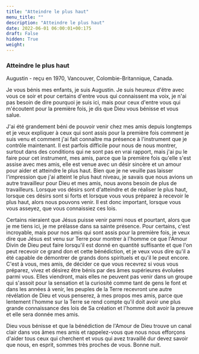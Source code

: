 ```yaml
---
title: "Atteindre le plus haut"
menu_title: ""
description: "Atteindre le plus haut"
date: 2022-06-01 06:00:01+00:175
draft: False
hidden: True
weight:
---
```

### Atteindre le plus haut

Augustin - reçu en 1970, Vancouver, Colombie-Britannique, Canada.

Je vous bénis mes enfants, je suis Augustin. Je suis heureux d'être avec vous ce soir et pour certains d'entre vous qui connaissent ma voix, je n'ai pas besoin de dire pourquoi je suis ici, mais pour ceux d'entre vous qui m'écoutent pour la première fois, je dis que Dieu vous bénisse et vous salue.

J'ai été grandement béni de pouvoir venir chez mes amis depuis longtemps et je veux expliquer à ceux qui sont assis pour la première fois comment je suis venu et comment j'ai fait connaître ma présence à l'instrument que je contrôle maintenant. Il est parfois difficile pour nous de nous montrer, surtout dans des conditions qui ne sont pas en vrai rapport, mais j'ai pu le faire pour cet instrument, mes amis, parce que la première fois qu'elle s'est assise avec mes amis, elle est venue avec un désir sincère et un amour pour aider et atteindre le plus haut. Bien que je ne veuille pas laisser l'impression que j'ai atteint le plus haut niveau, je savais que nous avions un autre travailleur pour Dieu et mes amis, nous avons besoin de plus de travailleurs. Lorsque vos désirs sont d'atteindre et de réaliser le plus haut, lorsque ces désirs sont si forts et lorsque vous vous préparez à recevoir le plus haut, alors nous pouvons venir. Il est donc important, lorsque vous vous asseyez, que vous connaissiez ces lois. 

Certains nieraient que Jésus puisse venir parmi nous et pourtant, alors que je me tiens ici, je me prélasse dans sa sainte présence. Pour certains, c'est incroyable, mais pour nos amis qui sont assis pour la première fois, je veux dire que Jésus est venu sur Terre pour montrer à l'homme ce que l'Amour Divin de Dieu peut faire lorsqu'il est donné en quantité suffisante et que l'on peut recevoir ce grand don et cette bénédiction, et je veux vous dire qu'il a été capable de démontrer de grands dons spirituels et qu'il le peut encore. C'est à vous, mes amis, de décider ce que vous recevrez si vous vous préparez, vivez et désirez être bénis par des âmes supérieures évoluées parmi vous. Elles viendront, mais elles ne peuvent pas venir dans un groupe qui s'assoit pour la sensation et la curiosité comme tant de gens le font et dans les années à venir, les peuples de la Terre recevront une autre révélation de Dieu et vous penserez, à mes propos mes amis, parce que lentement l'homme sur la Terre se rend compte qu'il doit avoir une plus grande connaissance des lois de Sa création et l'homme doit avoir la preuve et elle sera donnée mes amis.

Dieu vous bénisse et que la bénédiction de l'Amour de Dieu trouve un canal clair dans vos âmes mes amis et rappelez-vous que nous nous efforçons d'aider tous ceux qui cherchent et vous qui avez travaillé dur devez savoir que nous, en esprit, sommes très proches de vous. Bonne nuit.
